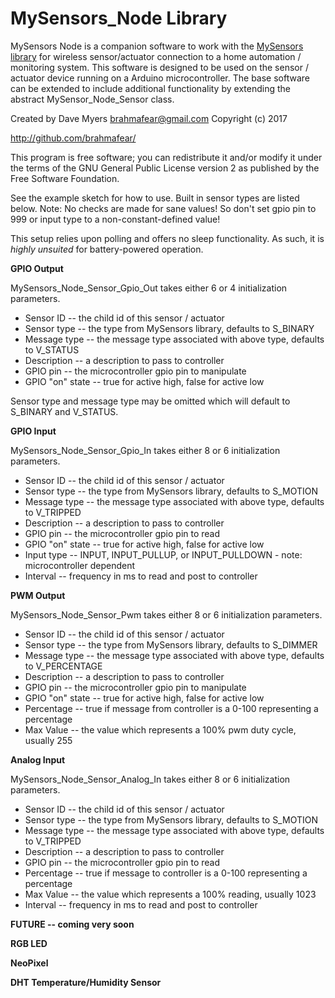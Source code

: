 # MySensors_Node Library


MySensors Node is a companion software to work with the [MySensors library](http://www.mysensors.org)
for wireless sensor/actuator connection to a home automation / monitoring
system.  This software is designed to be used on the sensor / actuator device
running on a Arduino microcontroller.  The base software can be extended to
include additional functionality by extending the abstract MySensor_Node_Sensor
class.  

Created by Dave Myers <brahmafear@gmail.com>
Copyright (c) 2017

http://github.com/brahmafear/

This program is free software; you can redistribute it and/or
modify it under the terms of the GNU General Public License
version 2 as published by the Free Software Foundation.


See the example sketch for how to use.  Built in sensor types are listed below.
Note: No checks are made for sane values!  So don't set gpio pin to 999 or input
type to a non-constant-defined value!

This setup relies upon polling and offers no sleep functionality.  As such, it is
*highly unsuited* for battery-powered operation.  

**GPIO Output**

MySensors_Node_Sensor_Gpio_Out takes either 6 or 4 initialization parameters.  
  * Sensor ID -- the child id of this sensor / actuator
  * Sensor type -- the type from MySensors library, defaults to S_BINARY
  * Message type -- the message type associated with above type, defaults to V_STATUS
  * Description -- a description to pass to controller
  * GPIO pin -- the microcontroller gpio pin to manipulate
  * GPIO "on" state -- true for active high, false for active low

  Sensor type and message type may be omitted which will default to S_BINARY
  and V_STATUS.  

**GPIO Input**

MySensors_Node_Sensor_Gpio_In takes either 8 or 6 initialization parameters.  
  * Sensor ID -- the child id of this sensor / actuator
  * Sensor type -- the type from MySensors library, defaults to S_MOTION
  * Message type -- the message type associated with above type, defaults to V_TRIPPED
  * Description -- a description to pass to controller
  * GPIO pin -- the microcontroller gpio pin to read
  * GPIO "on" state -- true for active high, false for active low
  * Input type -- INPUT, INPUT_PULLUP, or INPUT_PULLDOWN - note: microcontroller dependent
  * Interval -- frequency in ms to read and post to controller

**PWM Output**

MySensors_Node_Sensor_Pwm takes either 8 or 6 initialization parameters.  
  * Sensor ID -- the child id of this sensor / actuator
  * Sensor type -- the type from MySensors library, defaults to S_DIMMER
  * Message type -- the message type associated with above type, defaults to V_PERCENTAGE
  * Description -- a description to pass to controller  
  * GPIO pin -- the microcontroller gpio pin to manipulate
  * GPIO "on" state -- true for active high, false for active low
  * Percentage -- true if message from controller is a 0-100 representing a percentage
  * Max Value -- the value which represents a 100% pwm duty cycle, usually 255

**Analog Input**

MySensors_Node_Sensor_Analog_In takes either 8 or 6 initialization parameters.  
  * Sensor ID -- the child id of this sensor / actuator
  * Sensor type -- the type from MySensors library, defaults to S_MOTION
  * Message type -- the message type associated with above type, defaults to V_TRIPPED
  * Description -- a description to pass to controller
  * GPIO pin -- the microcontroller gpio pin to read
  * Percentage -- true if message to controller is a 0-100 representing a percentage
  * Max Value -- the value which represents a 100% reading, usually 1023
  * Interval -- frequency in ms to read and post to controller

**FUTURE -- coming very soon**

**RGB LED**

**NeoPixel**

**DHT Temperature/Humidity Sensor**  
